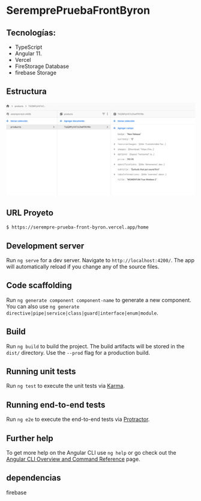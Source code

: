 # SeremprePruebaFrontByron
## Tecnologías:
- TypeScript
- Angular 11.
- Vercel
- FireStorage Database
- firebase Storage


## Estructura

![alt text](https://github.com/byjose007/serempre-prueba-front-byron/blob/master/src/assets/img/capturaEstructura.png?raw=true)

## URL Proyeto

``` 
$ https://serempre-prueba-front-byron.vercel.app/home
```

## Development server

Run `ng serve` for a dev server. Navigate to `http://localhost:4200/`. The app will automatically reload if you change any of the source files.

## Code scaffolding

Run `ng generate component component-name` to generate a new component. You can also use `ng generate directive|pipe|service|class|guard|interface|enum|module`.

## Build

Run `ng build` to build the project. The build artifacts will be stored in the `dist/` directory. Use the `--prod` flag for a production build.

## Running unit tests

Run `ng test` to execute the unit tests via [Karma](https://karma-runner.github.io).

## Running end-to-end tests

Run `ng e2e` to execute the end-to-end tests via [Protractor](http://www.protractortest.org/).

## Further help

To get more help on the Angular CLI use `ng help` or go check out the [Angular CLI Overview and Command Reference](https://angular.io/cli) page.
## dependencias
firebase
